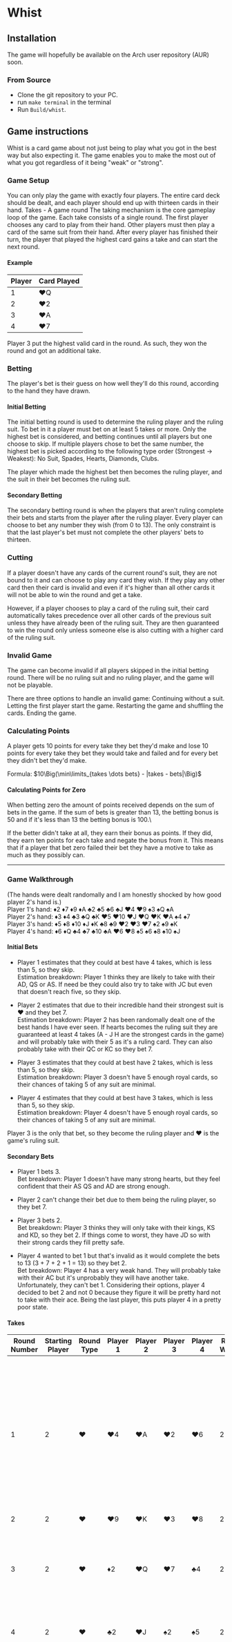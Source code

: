 # Whist

## Installation

The game will hopefully be available on the Arch user repository (AUR) soon.

### From Source

- Clone the git repository to your PC.
- run `make terminal` in the terminal
- Run `Build/whist`.

## Game instructions

Whist is a card game about not just being to play what you got in the best way but also expecting it. The game enables you to make the most out of what you got regardless of it being "weak" or "strong".

### Game Setup

You can only play the game with exactly four players. The entire card deck should be dealt, and each player should end up with thirteen cards in their hand.
Takes - A game round
The taking mechanism is the core gameplay loop of the game. Each take consists of a single round. The first player chooses any card to play from their hand. Other players must then play a card of the same suit from their hand. After every player has finished their turn, the player that played the highest card gains a take and can start the next round.

#### Example

| Player | Card Played |
|--------|-------------|
|      1 |          ♥Q |
|      2 |          ♥2 |
|      3 |          ♥A |
|      4 |          ♥7 |

Player 3  put the highest valid card in the round. As such, they won the round and got an additional take.

### Betting

The player's bet is their guess on how well they'll do this round, according to the hand they have
drawn.

#### Initial Betting

The initial betting round is used to determine the ruling player and the ruling suit. To bet in it a player must bet on at least 5 takes or more. Only the highest bet is considered, and betting continues until all players but one choose to skip. If multiple players chose to bet the same number, the highest bet is picked according to the following type order (Strongest -> Weakest): No Suit, Spades, Hearts, Diamonds, Clubs.

The player which made the highest bet then becomes the ruling player, and the suit in their bet becomes the ruling suit.

#### Secondary Betting

The secondary betting round is when the players that aren't ruling complete their bets and starts from the player after the ruling player. Every player can choose to bet any number they wish (from 0 to 13). The only constraint is that the last player's bet must not complete the other players' bets to thirteen.

### Cutting

If a player doesn't have any cards of the current round's suit, they are not bound to it and can choose to play any card they wish. If they play any other card then their card is invalid and even if it's higher than all other cards it will not be able to win the round and get a take.

However, if a player chooses to play a card of the ruling suit, their card automatically takes precedence over all other cards of the previous suit unless they have already been of the ruling suit. They are then guaranteed to win the round only unless someone else is also cutting with a higher card of the ruling suit.

### Invalid Game

The game can become invalid if all players skipped in the initial betting round. There will be no ruling suit and no ruling player, and the game will not be playable.

There are three options to handle an invalid game:
Continuing without a suit. Letting the first player start the game.
Restarting the game and shuffling the cards.
Ending the game.

### Calculating Points

A player gets 10 points for every take they bet they'd make and lose 10 points for every take they bet they would take and failed and for every bet they didn't bet they'd make.

Formula: $10\Big(\min\limits_{takes \dots bets} -  |takes - bets|\Big)$

#### Calculating Points for Zero

When betting zero the amount of points received depends on the sum of bets in the game. If the sum of bets is greater than 13, the betting bonus is 50 and if it's less than 13 the betting bonus is 100.\

If the better didn't take at all, they earn their bonus as points. If they did, they earn ten points for each take and negate the bonus from it. This means that if a player that bet zero failed their bet they have a motive to take as much as they possibly can.

***

### Game Walkthrough

(The hands were dealt randomally and I am honestly shocked by how good player 2's hand is.)\
Player 1's hand: ♦2 ♦7 ♦9 ♦A ♣2 ♣5 ♣6 ♣J ♥4 ♥9 ♠3 ♠Q ♠A\
Player 2's hand: ♦3 ♦4 ♣3 ♣Q ♣K ♥5 ♥10 ♥J ♥Q ♥K ♥A ♠4 ♠7\
Player 3's hand: ♦5 ♦8 ♦10 ♦J ♦K ♣8 ♣9 ♥2 ♥3 ♥7 ♠2 ♠9 ♠K\
Player 4's hand: ♦6 ♦Q ♣4 ♣7 ♣10 ♣A ♥6 ♥8 ♠5 ♠6 ♠8 ♠10 ♠J

#### Initial Bets

- Player 1 estimates that they could at best have 4 takes, which is less than 5, so they skip.\
  Estimation breakdown: Player 1 thinks they are likely to take with their AD, QS or AS. If need be they could also try to take with JC but even that doesn't reach five, so they skip.

- Player 2 estimates that due to their incredible hand their strongest suit is ♥ and they bet 7.\
  Estimation breakdown: Player 2 has been randomally dealt one of the best hands I have ever seen. If hearts becomes the ruling suit they are guaranteed at least 4 takes (A - J H are the strongest cards in the game) and will probably take with their 5 as it's a ruling card. They can also probably take with their QC or KC so they bet 7.

- Player 3 estimates that they could at best have 2 takes, which is less than 5, so they skip.\
  Estimation breakdown: Player 3 doesn't have 5 enough royal cards, so their chances of taking 5 of any suit are minimal.

- Player 4 estimates that they could at best have 3 takes, which is less than 5, so they skip.\
  Estimation breakdown: Player 4 doesn't have 5 enough royal cards, so their chances of taking 5 of any suit are minimal.

Player 3 is the only that bet, so they become the ruling player and ♥ is the game's ruling suit.

#### Secondary Bets

- Player 1 bets 3.\
  Bet breakdown: Player 1 doesn't have many strong hearts, but they feel confident that their AS QS and AD are strong enough.

- Player 2 can't change their bet due to them being the ruling player, so they bet 7.

- Player 3 bets 2.\
  Bet breakdown: Player 3 thinks they will only take with their kings, KS and KD, so they bet 2. If things come to worst, they have JD so with their strong cards they fill pretty safe.

- Player 4 wanted to bet 1 but that's invalid as it would complete the bets to 13 (3 + 7 + 2 + 1 = 13) so they bet 2.\
  Bet breakdown: Player 4 has a very weak hand. They will probably take with their AC but it's unprobably they will have another take. Unfortunately, they can't bet 1. Considering their options, player 4 decided to bet 2 and not 0 because they figure it will be pretty hard not to take with their ace. Being the last player, this puts player 4 in a pretty poor state.

#### Takes

| Round Number | Starting Player | Round Type | Player 1 | Player 2 | Player 3 | Player 4 | Round Winner | Comments |
|--------------|-----------------|------------|----------|----------|----------|----------|--------------|----------|
|            1 |               2 |      ♥     |    ♥4    |     ♥A   |    ♥2    |    ♥6    |       2      | The sum of bets is over 13, meaning that if all players estimated well there aren't enough takes. Because of this, player 2 wants to maximise their takes and start strong. |
|            2 |               2 |      ♥     |    ♥9    |     ♥K   |    ♥3    |    ♥8    |       2      |          |
|            3 |               2 |      ♥     |    ♦2    |     ♥Q   |    ♥7    |    ♣4    |       2      | Player 4 and Player 1 don't have any more ♥ cards, so they are forced to dump other cards. |
|            4 |               2 |      ♥     |    ♣2    |     ♥J   |    ♠2    |    ♠5    |       2      | Player 3 also runs out of hearts. |
|            5 |               2 |      ♥     |    ♠3    |    ♥10   |    ♦5    |    ♦6    |       2      | At this point player 2 notices that all of the other players don't have hearts, meaning ♥5 is also a guarenteed take. |
|            6 |               2 |      ♥     |    ♣5    |     ♥5   |    ♣8    |    ♠6    |       2      |          |
|            7 |               2 |      ♥     |    ♣J    |     ♣Q   |    ♣9    |    ♣A    |       4      | At this point player 2 doesn't care as much if they win. They try to bait another player to show their ♣A so they could take with the queen in the next ♣ round. Player 4 sees this oppurtunity and uses the ♥A. |
|            8 |               4 |      ♠     |    ♠A    |     ♠4   |    ♠9    |    ♠8    |       1      | Player 4 didn't expect the game to favor hearts this much, so they are stuck. They don't have a sure way to take their second bet and they don't have enough cards to bait another player. They throw a round hoping for a better oppurtunity later in the game. |
|            9 |               1 |      ♦     |    ♦A    |     ♦3   |    ♦8    |    ♦Q    |       1      | Player 1 is still playing strong hoping to get more takes. Player 4 realizes that they will probably not succeed to fulfil their bet. |
|           10 |               1 |      ♣     |    ♣6    |     ♣K   |   ♦10    |    ♣7    |       2      | Player 1 knows that the ♠K hasn't been played yet, so they throw this round hoping that it will be thrown away later. Player 3 knows that if a diamond round comes they have too many strong diamond cards, so they throw one away. |
|           11 |               2 |      ♣     |    ♦7    |     ♣3   |    ♦J    |   ♣10    |       4      | Player 2 completed their bet, and as such they don't want to take any more. Player 4 has luckily won with a ♣10! |
|           12 |               4 |      ♠     |    ♠Q    |     ♠7   |    ♠K    |    ♠J    |       3      | Player 4 has completed their bet. They don't have much choice, but they know ♠Q and ♠K have't been played yet so they hope to bait them out. |
|           13 |               3 |      ♦     |    ♦9    |     ♦4   |    ♦K    |   ♠10    |       3      | Just in the end, player 3 has completed their bet. |

#### Final standings

| Player | Takes | Bets | Points |
|--------|-------|------|--------|
|    1   |    2  |   3  |   10   |
|    2   |    7  |   7  |   70   |
|    3   |    2  |   2  |   20   |
|    4   |    2  |   2  |   20   |

***

## Plans for the future

- Add more customization options: Terminal multiplayer, more cards.
- Add LAN play.
- Add a graphical UI option.

## Known bugs
